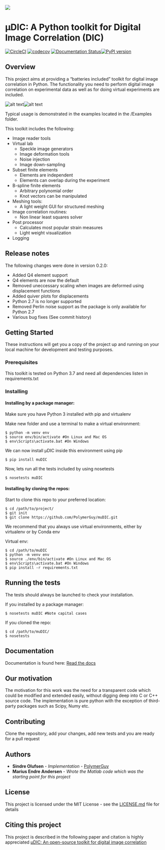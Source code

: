 ![](documentation/logo.png)
# µDIC: A Python toolkit for Digital Image Correlation (DIC)
[![CircleCI](https://circleci.com/gh/PolymerGuy/muDIC.svg?style=svg)](https://circleci.com/gh/PolymerGuy/muDIC) [![codecov](https://codecov.io/gh/PolymerGuy/muDIC/branch/master/graph/badge.svg)](https://codecov.io/gh/PolymerGuy/muDIC) [![Documentation Status](https://readthedocs.org/projects/mudic/badge/?version=latest)](https://mudic.readthedocs.io/en/latest/?badge=latest)[![PyPI version](https://badge.fury.io/py/muDIC.svg)](https://badge.fury.io/py/muDIC)


## Overview
This project aims at providing a “batteries included” toolkit for digital image correlation in Python. 
The functionality you need to perform digital image correlation on experimental data as well as for doing virtual experiments are included.

![alt text](documentation/examples/figures/GIF.gif)![alt text](documentation/examples/figures/GIF_mesh.gif)

Typical usage is demonstrated in the examples located in the /Examples folder.


This toolkit includes the following:
* Image reader tools
* Virtual lab
    * Speckle image generators
    * Image deformation tools
    * Noise injection
    * Image down-sampling
* Subset finite elements
    * Elements are independent
    * Elements can overlap during the experiment
* B-spline finite elements
    * Arbitrary polynomial order
    * Knot vectors can be manipulated
* Meshing tools:
    * A light weight GUI for structured meshing
* Image correlation routines:
    * Non linear least squares solver
* Post processor
    * Calculates most popular strain measures
    * Light weight visualization
* Logging
 
## Release notes
The following changes were done in version 0.2.0:
* Added Q4 element support
* Q4 elements are now the default
* Removed uneccessary scaling when images are deformed using displacement functions
* Added quiver plots for displacements
* Python 2.7 is no longer supported
* Removed Perlin noise support as the package is only available for Python 2.7
* Various bug fixes (See commit history)



## Getting Started

These instructions will get you a copy of the project up and running on your local machine for development and testing purposes.
### Prerequisites
This toolkit is tested on Python 3.7 and need all dependencies listen in requirements.txt

### Installing

#### Installing by a package manager:
Make sure you have Python 3 installed with pip and virtualenv

Make new folder and use a terminal to make a virtual environment:
```
$ python -m venv env
$ source env/bin/activate #On Linux and Mac OS
$ env\Scripts\activate.bat #On Windows
```
We can now install µDIC inside this environment using pip
```
$ pip install muDIC
```
Now, lets run all the tests included by using nosetests
```
$ nosetests muDIC
```


#### Installing by cloning the repos:
Start to clone this repo to your preferred location:
```
$ cd /path/to/project/
$ git init
$ git clone https://github.com/PolymerGuy/muDIC.git
```

We recommend that you always use virtual environments, either by virtualenv or by Conda env

Virtual env:
```
$ cd /path/to/muDIC
$ python -m venv env
$ source ./env/bin/activate #On Linux and Mac OS
$ env\Scripts\activate.bat #On Windows
$ pip install -r requirements.txt
```

## Running the tests

The tests should always be launched to check your installation.

If you installed by a package manager:
```
$ nosetests muDIC #Note capital cases
```

If you cloned the repo:
```
$ cd /path/to/muDIC/
$ nosetests
```

## Documentation
Documentation is found here: [Read the docs](https://mudic.readthedocs.io/en/latest/)


## Our motivation
The motivation for this work was the need for a transparent code which could be modified and extended easily, without digging deep into C or C++ source code. The implementation is pure python with the exception of third-party packages such as Scipy, Numy etc.


## Contributing
Clone the repository, add your changes, add new tests and you are ready for a pull request

## Authors
* **Sindre Olufsen** - *Implementation* - [PolymerGuy](https://github.com/polymerguy)
* **Marius Endre Andersen** - *Wrote the Matlab code which was the starting point for this project*

## License
This project is licensed under the MIT License - see the [LICENSE.md](LICENSE.md) file for details

## Citing this project
This project is described in the following paper and citation is highly appreciated
[µDIC: An open-source toolkit for digital image correlation](https://doi.org/10.1016/j.softx.2019.100391)









